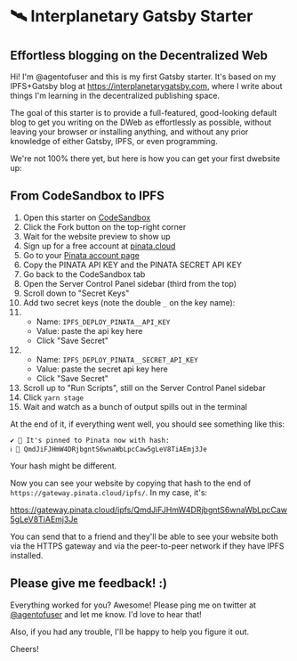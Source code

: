 # 🛰 Interplanetary Gatsby Starter

## Effortless blogging on the Decentralized Web

Hi! I'm @agentofuser and this is my first Gatsby starter. It's based on my IPFS+Gatsby blog at https://interplanetarygatsby.com, where I write about things I'm learning in the decentralized publishing space.

The goal of this starter is to provide a full-featured, good-looking default blog to get you writing on the DWeb as effortlessly as possible, without leaving your browser or installing anything, and without any prior knowledge of either Gatsby, IPFS, or even programming.

We're not 100% there yet, but here is how you can get your first dwebsite up:

## From CodeSandbox to IPFS

1. Open this starter on [CodeSandbox](https://codesandbox.io/s/github/agentofuser/interplanetary-gatsby-starter)
1. Click the Fork button on the top-right corner
1. Wait for the website preview to show up
1. Sign up for a free account at [pinata.cloud](https://pinata.cloud)
1. Go to your [Pinata account page](https://pinata.cloud/account)
1. Copy the PINATA API KEY and the PINATA SECRET API KEY
1. Go back to the CodeSandbox tab
1. Open the Server Control Panel sidebar (third from the top)
1. Scroll down to "Secret Keys"
1. Add two secret keys (note the double `_` on the key name):
1. - Name: `IPFS_DEPLOY_PINATA__API_KEY`
   - Value: paste the api key here
   - Click "Save Secret"
1. - Name: `IPFS_DEPLOY_PINATA__SECRET_API_KEY`
   - Value: paste the secret api key here
   - Click "Save Secret"
1. Scroll up to "Run Scripts", still on the Server Control Panel sidebar
1. Click `yarn stage`
1. Wait and watch as a bunch of output spills out in the terminal

At the end of it, if everything went well, you should see something like this:

```text
✔ 📌 It's pinned to Pinata now with hash:
ℹ 🔗 QmdJiFJHmW4DRjbgntS6wnaWbLpcCaw5gLeV8TiAEmj3Je
```

Your hash might be different.

Now you can see your website by copying that hash to the end of `https://gateway.pinata.cloud/ipfs/`. In my case, it's:

https://gateway.pinata.cloud/ipfs/QmdJiFJHmW4DRjbgntS6wnaWbLpcCaw5gLeV8TiAEmj3Je

You can send that to a friend and they'll be able to see your website both via the HTTPS gateway and via the peer-to-peer network if they have IPFS installed.

## Please give me feedback! :)

Everything worked for you? Awesome! Please ping me on twitter at [@agentofuser](https://twitter.com/agentofuser) and let me know. I'd love to hear that!

Also, if you had any trouble, I'll be happy to help you figure it out.

Cheers!
